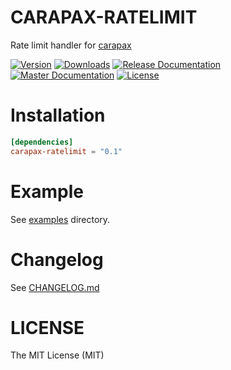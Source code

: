 # CARAPAX-RATELIMIT

Rate limit handler for [carapax](https://github.com/tg-rs/tg-rs/tree/master/carapax)

[![Version](https://img.shields.io/crates/v/carapax-ratelimit.svg?style=flat-square)](https://crates.io/crates/carapax-ratelimit)
[![Downloads](https://img.shields.io/crates/d/carapax-ratelimit.svg?style=flat-square)](https://crates.io/crates/carapax-ratelimit)
[![Release Documentation](https://img.shields.io/badge/docs-API-brightgreen.svg?style=flat-square)](https://docs.rs/carapax-ratelimit)
[![Master Documentation](https://img.shields.io/badge/docs-master-brightgreen.svg?style=flat-square)](https://tg-rs.github.io/tg-rs/carapax_ratelimit/)
[![License](https://img.shields.io/crates/l/carapax-ratelimit.svg?style=flat-square)](https://github.com/tg-rs/tg-rs/tree/master/carapax-ratelimit/LICENSE)

# Installation

```toml
[dependencies]
carapax-ratelimit = "0.1"
```

# Example

See [examples](https://github.com/tg-rs/tg-rs/tree/master/carapax-ratelimit/examples) directory.

# Changelog

See [CHANGELOG.md](https://github.com/tg-rs/tg-rs/tree/master/carapax-ratelimit/CHANGELOG.md)

# LICENSE

The MIT License (MIT)
